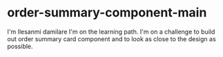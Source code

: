 # order-summary-component-main
I'm Ilesanmi damilare
I'm on the learning path.
I'm on a challenge to build out order summary card component and to look as close to the design as possible.
